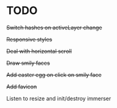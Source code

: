 # TODO

~~Switch hashes on activeLayer change~~

~~Responsive styles~~

~~Deal with horizontal scroll~~

~~Draw smily faces~~

~~Add easter egg on click on smily face~~

~~Add favicon~~

Listen to resize and init/destroy immerser